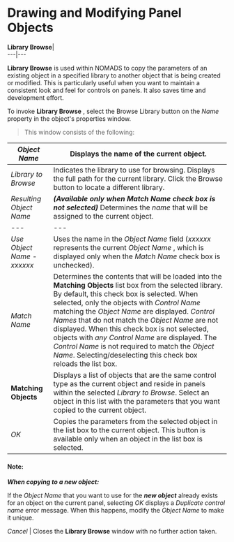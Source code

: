 # Drawing and Modifying Panel Objects

**Library Browse**|   
---|---  
  
**Library Browse** is used within NOMADS to copy the parameters of an existing object in a specified library to another object that is being created or modified. This is particularly useful when you want to maintain a consistent look and feel for controls on panels. It also saves time and development effort.

To invoke **Library Browse** , select the Browse Library button on the _Name_ property in the object's properties window.

> This window consists of the following:

_Object Name_ |  Displays the name of the current object.  
---|---  
_Library to Browse_ |  Indicates the library to use for browsing. Displays the full path for the current library. Click the Browse button to locate a different library.  
_Resulting Object Name_ |  **_(Available only when Match Name check box is not selected)_** Determines the _name_ that will be assigned to the current object. |  _Use Control Name - xxxxxx_ |  Uses the _Control Name_ of the object selected in the **Matching Objects** list box (_xxxxxx_ represents the _Control Name_ of the selected object).  
---|---  
_Use Object Name - xxxxxx_ |  Uses the name in the _Object Name_ field (_xxxxxx_ represents the current _Object Name_ , which is displayed only when the _Match Name_ check box is unchecked).  
_Match Name_ |  Determines the contents that will be loaded into the **Matching Objects** list box from the selected library. By default, this check box is selected. When selected, only the objects with _Control Name_ matching the _Object Name_ are displayed. _Control Names_ that do not match the _Object Name_ are not displayed. When this check box is not selected, objects with _any_  _Control Name_ are displayed. The _Control Name_ is not required to match the _Object Name_. Selecting/deselecting this check box reloads the list box.  
**Matching Objects** |  Displays a list of objects that are the same control type as the current object and reside in panels within the selected _Library to Browse_. Select an object in this list with the parameters that you want copied to the current object.  
_OK_ |  Copies the parameters from the selected object in the list box to the current object. This button is available only when an object in the list box is selected.

#### **Note:**  
**_When copying to a new object:_**  
  
If the _Object Name_ that you want to use for the **_new_  _object_** already exists for an object on the current panel, selecting _OK_ displays a _Duplicate control name_ error message. When this happens, modify the _Object Name_ to make it unique.  
  
_Cancel_ |  Closes the **Library Browse** window with no further action taken.

